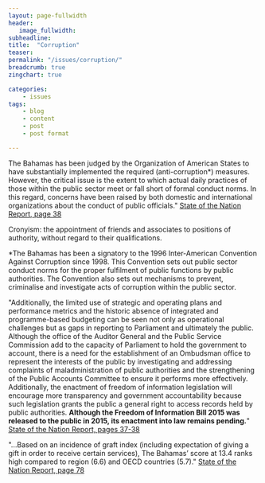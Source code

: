 ```yaml
---
layout: page-fullwidth
header:
   image_fullwidth:
subheadline:
title:  "Corruption"
teaser: 
permalink: "/issues/corruption/"
breadcrumb: true
zingchart: true

categories:
    - issues
tags:
    - blog
    - content
    - post
    - post format

---
```

>
The Bahamas has been judged by the Organization of American States to have substantially implemented the required (anti-corruption*) measures. However, the critical issue is the extent to which actual daily practices of those within the public sector meet or fall short of formal conduct norms. In this regard, concerns have been raised by both domestic and international organizations about the conduct of public officials." [State of the Nation Report, page 38][1]

Cronyism: the appointment of friends and associates to positions of authority, without regard to their qualifications.

*The Bahamas has been a signatory to the 1996 Inter-American Convention Against Corruption since 1998. This Convention sets out public sector conduct norms for the proper fulfilment of public functions by public authorities. The Convention also sets out mechanisms to prevent, criminalise and investigate acts of corruption within the public sector. 

"Additionally, the limited use of strategic and operating plans and performance metrics and the historic absence of integrated and programme-based budgeting can be seen not only as operational challenges but as gaps in reporting to Parliament and ultimately the public. Although the office of the Auditor General and the Public Service Commission add to the capacity of Parliament to hold the government to account, there is a need for the establishment of an Ombudsman office to represent the interests of the public by investigating and addressing complaints of maladministration of public authorities and the strengthening of the Public Accounts Committee to ensure it performs more effectively. Additionally, the enactment of freedom of information legislation will encourage more transparency and government accountability because such legislation grants the public a general right to access records held by public authorities. **Although the Freedom of Information Bill 2015 was released to the public in 2015, its enactment into law remains pending.**" [State of the Nation Report, pages 37-38][1]

"...Based on an incidence of graft index (including expectation of giving a gift in order to receive certain services), The Bahamas’ score at 13.4 ranks high compared to region (6.6) and OECD countries (5.7)." [State of the Nation Report, page 78][1]

<!-- Murder Graph -->
<!--Note: Comments using javascript convention (//) will result in build errors-->
<div id="chartDiv"></div>
<script>
	var chartData = {
      type: "bar",
      title: {
        text: "Graft Index (Expectation of Giving a Gift to Receive Certain Services)"
      },
      "scale-x": {
       "items-overlap": false,
       label: {
        text: "Year"
      },
      values: ["Bahamas","Region","OECD Countries"] 
    },
    "scale-y":{
    	label: {
    		text: "Index Score"
    	},
    	step: 20
    },
    "crosshair-x":{
    	plotLabel:{

    	}
    },
    plot:{
    	tooltip:{
    		visible : false
    	}
    },
      series: [
      { 
      	values: [13.4],
      	backgroundColor:"#BF0000",
      	text: "Bahamas"
      }, { 
      	values: [6.6],
      	backgroundColor:"#BF0000",
      	text: "Caribbean Region"
      }, { 
      	values: [5.7],
      	backgroundColor:"#BF0000",
      	text: "OECD Countries"
      }
      ]
    };
    zingchart.render({
    	id: "chartDiv",
    	data: chartData,
    	height: 400,
    });
  </script>

[1]: http://www.vision2040bahamas.org/media/uploads/State_of_the_Nation_Summary_Report.pdf